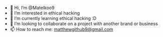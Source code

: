 - 👋 Hi, I’m @Matelkoo9
- 👀 I’m interested in ethical hacking
- 🌱 I’m currently learning ethical hacking :D
- 💞️ I’m looking to collaborate on a project with another brand or business
- 📫 How to reach me: matthewgithub9@gmail.com

<!---
Matelkoo9/Matelkoo9 is a ✨ special ✨ repository because its `README.md` (this file) appears on your GitHub profile.
You can click the Preview link to take a look at your changes.
--->
